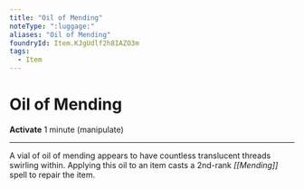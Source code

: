 ```yaml
---
title: "Oil of Mending"
noteType: ":luggage:"
aliases: "Oil of Mending"
foundryId: Item.KJgUdlf2h8IAZO3m
tags:
  - Item
---
```


# Oil of Mending

**Activate** 1 minute (manipulate)

* * *

A vial of oil of mending appears to have countless translucent threads swirling within. Applying this oil to an item casts a 2nd-rank _[[Mending]]_ spell to repair the item.

